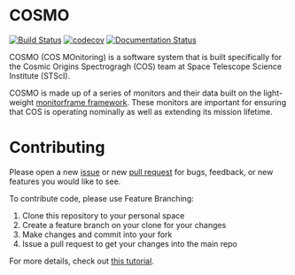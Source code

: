# COSMO
[![Build Status](https://travis-ci.org/spacetelescope/cosmo.svg?branch=master)](https://travis-ci.org/spacetelescope/cosmo)
[![codecov](https://codecov.io/gh/spacetelescope/cosmo/branch/master/graph/badge.svg)](https://codecov.io/gh/spacetelescope/cosmo)
[![Documentation Status](https://readthedocs.org/projects/cosmo/badge/?version=latest)](http://cosmo.readthedocs.io/en/latest/?badge=latest)

COSMO (COS MOnitoring) is a software system that is built specifically for the Cosmic Origins Spectrogragh (COS) 
team at Space Telescope Science Institute (STScI). 

COSMO is made up of a series of monitors and their data built on the light-weight 
[monitorframe framework](https://github.com/spacetelescope/monitor-framework).
These monitors are important for ensuring that COS is operating nominally as well as extending its mission lifetime.

# Contributing
Please open a new [issue](https://github.com/spacetelescope/cosmo/issues) or new
[pull request](https://github.com/spacetelescope/cosmo/pulls) for
bugs, feedback, or new features you would like to see.

To contribute code, please use Feature Branching:

1.  Clone this repository to your personal space
2.  Create a feature branch on your clone for your changes
3.  Make changes and commit into your fork
4.  Issue a pull request to get your changes into the main repo

For more details, check out
[this tutorial](https://www.atlassian.com/git/tutorials/comparing-workflows/feature-branch-workflow).
